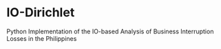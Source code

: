 # IO-Dirichlet
Python Implementation of the IO-based Analysis of Business Interruption Losses in the Philippines
